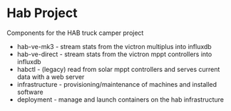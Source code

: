# Hab Project

Components for the HAB truck camper project

* hab-ve-mk3 - stream stats from the victron multiplus into influxdb
* hab-ve-direct - stream stats from the victron mppt controllers into influxdb 
* habctl - (legacy) read from solar mppt controllers and serves current data with a web server
* infrastructure - provisioning/maintenance of machines and installed software
* deployment - manage and launch containers on the hab infrastructure
